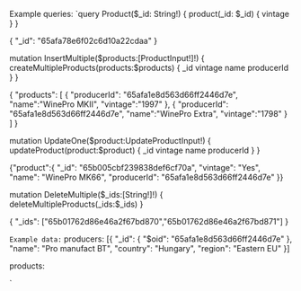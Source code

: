 
Example queries:
`query Product($_id: String!) {
  product(_id: $_id) {
    vintage
  }
}

{
    "_id": "65afa78e6f02c6d10a22cdaa"
}

mutation InsertMultiple($products:[ProductInput!]!) {
  createMultipleProducts(products:$products) {
    _id
		vintage
    name
		producerId
  }
}

{
	"products": [
    {
      "producerId": "65afa1e8d563d66ff2446d7e",
      "name":"WinePro MKII",
      "vintage":"1997"
    },
    {
      "producerId": "65afa1e8d563d66ff2446d7e",
      "name":"WinePro Extra",
      "vintage":"1798"
    }
  ]
}



mutation UpdateOne($product:UpdateProductInput!) {
  updateProduct(product:$product) {
    _id
		vintage
    name
		producerId
  }
}

{"product":{
  "_id": "65b005cbf239838def6cf70a",
  "vintage": "Yes",
  "name": "WinePro MK66",
  "producerId": "65afa1e8d563d66ff2446d7e"
}}


mutation DeleteMultiple($_ids:[String!]!) {
  deleteMultipleProducts(_ids:$_ids)
}

{
  "_ids": ["65b01762d86e46a2f67bd870","65b01762d86e46a2f67bd871"]
}



`
Example data:
`
producers:
[{
  "_id": {
    "$oid": "65afa1e8d563d66ff2446d7e"
  },
  "name": "Pro manufact BT",
  "country": "Hungary",
  "region": "Eastern EU"
}]

products:

`